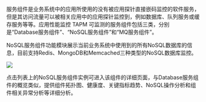 服务组件是业务系统中的应用所使用的没有被应用探针直接嵌码监控的软件服务，但是其访问流量可以被相关应用中的应用探针监控到，例如数据库、队列服务或缓存服务等等。应用性能监控 TAPM 可监测的服务组件包括三类，分别是“Database服务组件”、“NoSQL服务组件”和“MQ服务组件”。

NoSQL服务组件功能模块展示当前业务系统中使用到的所有NoSQL数据库的信息，目前支持Redis、MongoDB和Memcached三种类型的NoSQL数据库监控。

![](https://main.qcloudimg.com/raw/59d6b803e0e819d5b8809237c8dfe557.png)

点击列表上的NoSQL服务组件实例可进入该组件的详细页面，与Database服务组件的概览类似，提供组件拓扑图、健康度、关键指标趋势、NoSQL操作分析和组件相关异常分析等详细分析。
